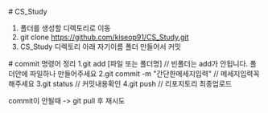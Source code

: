 ﻿﻿# CS_Study

1. 폴더를 생성할 디렉토리로 이동
2. git clone https://github.com/kiseop91/CS_Study.git
3. CS_Study 디렉토리 아래 자기이름 폴더 만들어서 커밋

﻿# commit 명령어 정리
1.git add [파일 또는 폴더명]        // 빈폴더는 add가 안됩니다. 폴더안에 파일하나 만들어주세요
2.git commit -m "간단한메세지입력"  // 메세지입력꼭해주세요
3.git status                       // 커밋내용확인
4.git push                         // 리포지토리 최종업로드

commit이 안될때 -> git pull 후 재시도